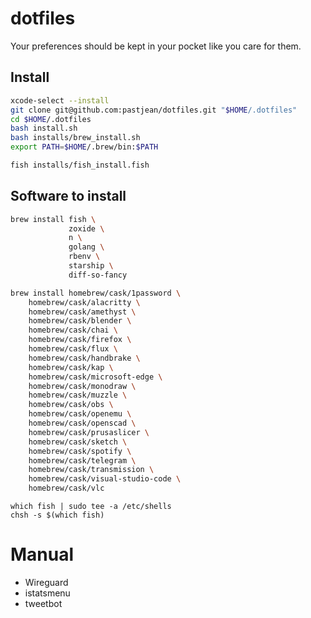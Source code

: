 # dotfiles

Your preferences should be kept in your pocket like you care for them.

## Install

```sh
xcode-select --install
git clone git@github.com:pastjean/dotfiles.git "$HOME/.dotfiles"
cd $HOME/.dotfiles
bash install.sh
bash installs/brew_install.sh
export PATH=$HOME/.brew/bin:$PATH

fish installs/fish_install.fish
```

## Software to install

```sh
brew install fish \
             zoxide \
             n \
             golang \
             rbenv \
             starship \
             diff-so-fancy

brew install homebrew/cask/1password \
    homebrew/cask/alacritty \
    homebrew/cask/amethyst \
    homebrew/cask/blender \
    homebrew/cask/chai \
    homebrew/cask/firefox \
    homebrew/cask/flux \
    homebrew/cask/handbrake \
    homebrew/cask/kap \
    homebrew/cask/microsoft-edge \
    homebrew/cask/monodraw \
    homebrew/cask/muzzle \
    homebrew/cask/obs \
    homebrew/cask/openemu \
    homebrew/cask/openscad \
    homebrew/cask/prusaslicer \
    homebrew/cask/sketch \
    homebrew/cask/spotify \
    homebrew/cask/telegram \
    homebrew/cask/transmission \
    homebrew/cask/visual-studio-code \
    homebrew/cask/vlc
```

```fish
which fish | sudo tee -a /etc/shells
chsh -s $(which fish)
```

# Manual

- Wireguard
- istatsmenu
- tweetbot
